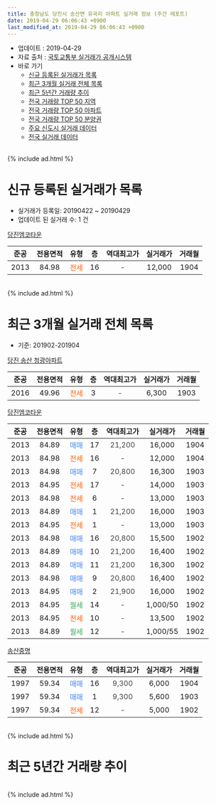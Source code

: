 ```yaml
---
title: 충청남도 당진시 송산면 유곡리 아파트 실거래 정보 (주간 레포트)
date: 2019-04-29 06:06:43 +0900
last_modified_at: 2019-04-29 06:06:43 +0900
---
```


* 업데이트 : 2019-04-29
* 자료 출처 : [국토교통부 실거래가 공개시스템](http://rt.molit.go.kr)
* 바로 가기
    * [신규 등록된 실거래가 목록](#신규-등록된-실거래가-목록)
    * [최근 3개월 실거래 전체 목록](#최근-3개월-실거래-전체-목록)
    * [최근 5년간 거래량 추이](#최근-5년간-거래량-추이)
    * [전국 거래량 TOP 50 지역](https://inasie.github.io/apt-trade-info/최근-3개월-전국에서-가장-거래가-많이-발생한-지역)
    * [전국 거래량 TOP 50 아파트](https://inasie.github.io/apt-trade-info/최근-3개월-전국에서-가장-거래가-많이-발생한-아파트)
    * [전국 거래량 TOP 50 분양권](https://inasie.github.io/apt-trade-info/최근-3개월-전국에서-가장-거래가-많이-발생한-분양권)
    * [주요 신도시 실거래 데이터](https://inasie.github.io/apt-trade-info/주요-신도시)
    * [전국 실거래 데이터](https://inasie.github.io/apt-trade-info/전국)
<br>
{% include ad.html %}
<br>

# 신규 등록된 실거래가 목록
* 실거래가 등록일: 20190422 ~ 20190429
* 업데이트 된 실거래 수: 1 건


[당진엠코타운](https://search.naver.com/search.naver?query=%EC%B6%A9%EC%B2%AD%EB%82%A8%EB%8F%84+%EB%8B%B9%EC%A7%84%EC%8B%9C+%EC%86%A1%EC%82%B0%EB%A9%B4+%EC%9C%A0%EA%B3%A1%EB%A6%AC+%EB%8B%B9%EC%A7%84%EC%97%A0%EC%BD%94%ED%83%80%EC%9A%B4)

|준공|전용면적|유형|층|역대최고가|실거래가|거래월|
|:---:|:---:|:---:|:---:|:---:|:---:|:---:|
|2013|84.98|<span style="color:#ff5a00">전세</span>|16|<span style="color:#444444">-</span>|12,000|1904|


<br>
{% include ad.html %}
<br>

# 최근 3개월 실거래 전체 목록
* 기준: 201902-201904


[당진 송산 청광아파트](https://search.naver.com/search.naver?query=%EC%B6%A9%EC%B2%AD%EB%82%A8%EB%8F%84+%EB%8B%B9%EC%A7%84%EC%8B%9C+%EC%86%A1%EC%82%B0%EB%A9%B4+%EC%9C%A0%EA%B3%A1%EB%A6%AC+%EB%8B%B9%EC%A7%84+%EC%86%A1%EC%82%B0+%EC%B2%AD%EA%B4%91%EC%95%84%ED%8C%8C%ED%8A%B8)

|준공|전용면적|유형|층|역대최고가|실거래가|거래월|
|:---:|:---:|:---:|:---:|:---:|:---:|:---:|
|2016|49.96|<span style="color:#ff5a00">전세</span>|3|<span style="color:#444444">-</span>|6,300|1903|

[당진엠코타운](https://search.naver.com/search.naver?query=%EC%B6%A9%EC%B2%AD%EB%82%A8%EB%8F%84+%EB%8B%B9%EC%A7%84%EC%8B%9C+%EC%86%A1%EC%82%B0%EB%A9%B4+%EC%9C%A0%EA%B3%A1%EB%A6%AC+%EB%8B%B9%EC%A7%84%EC%97%A0%EC%BD%94%ED%83%80%EC%9A%B4)

|준공|전용면적|유형|층|역대최고가|실거래가|거래월|
|:---:|:---:|:---:|:---:|:---:|:---:|:---:|
|2013|84.89|<span style="color:#4285f3">매매</span>|17|<span style="color:#444444">21,200</span>|16,000|1904|
|2013|84.98|<span style="color:#ff5a00">전세</span>|16|<span style="color:#444444">-</span>|12,000|1904|
|2013|84.98|<span style="color:#4285f3">매매</span>|7|<span style="color:#444444">20,800</span>|16,300|1903|
|2013|84.95|<span style="color:#ff5a00">전세</span>|17|<span style="color:#444444">-</span>|14,000|1903|
|2013|84.98|<span style="color:#ff5a00">전세</span>|6|<span style="color:#444444">-</span>|13,000|1903|
|2013|84.89|<span style="color:#4285f3">매매</span>|1|<span style="color:#444444">21,200</span>|16,000|1903|
|2013|84.95|<span style="color:#ff5a00">전세</span>|1|<span style="color:#444444">-</span>|13,000|1903|
|2013|84.98|<span style="color:#4285f3">매매</span>|16|<span style="color:#444444">20,800</span>|15,500|1902|
|2013|84.89|<span style="color:#4285f3">매매</span>|10|<span style="color:#444444">21,200</span>|16,400|1902|
|2013|84.89|<span style="color:#4285f3">매매</span>|11|<span style="color:#444444">21,200</span>|16,300|1902|
|2013|84.98|<span style="color:#4285f3">매매</span>|9|<span style="color:#444444">20,800</span>|16,400|1902|
|2013|84.95|<span style="color:#4285f3">매매</span>|2|<span style="color:#444444">21,900</span>|16,000|1902|
|2013|84.95|<span style="color:#34a853">월세</span>|14|<span style="color:#444444">-</span>|1,000/50|1902|
|2013|84.95|<span style="color:#ff5a00">전세</span>|10|<span style="color:#444444">-</span>|13,500|1902|
|2013|84.89|<span style="color:#34a853">월세</span>|12|<span style="color:#444444">-</span>|1,000/55|1902|

[송산중명](https://search.naver.com/search.naver?query=%EC%B6%A9%EC%B2%AD%EB%82%A8%EB%8F%84+%EB%8B%B9%EC%A7%84%EC%8B%9C+%EC%86%A1%EC%82%B0%EB%A9%B4+%EC%9C%A0%EA%B3%A1%EB%A6%AC+%EC%86%A1%EC%82%B0%EC%A4%91%EB%AA%85)

|준공|전용면적|유형|층|역대최고가|실거래가|거래월|
|:---:|:---:|:---:|:---:|:---:|:---:|:---:|
|1997|59.34|<span style="color:#4285f3">매매</span>|16|<span style="color:#444444">9,300</span>|6,000|1904|
|1997|59.34|<span style="color:#4285f3">매매</span>|1|<span style="color:#444444">9,300</span>|5,600|1903|
|1997|59.34|<span style="color:#ff5a00">전세</span>|12|<span style="color:#444444">-</span>|5,000|1902|


<br>
{% include ad.html %}
<br>

# 최근 5년간 거래량 추이


<div style="width:100%;">
    <canvas id="deal_progress" height="200"></canvas>
</div>

<script>
new Chart(document.getElementById("deal_progress"), {
    type: 'line',
    data: {
        labels: ['201404','201405','201406','201407','201408','201409','201410','201411','201412','201501','201502','201503','201504','201505','201506','201507','201508','201509','201510','201511','201512','201601','201602','201603','201604','201605','201606','201607','201608','201609','201610','201611','201612','201701','201702','201703','201704','201705','201706','201707','201708','201709','201710','201711','201712','201801','201802','201803','201804','201805','201806','201807','201808','201809','201810','201811','201812','201901','201902','201903','201904'],
        datasets: [{
            label: '매매',
            pointRadius: 1,
            data: [28, 15, 15, 7, 9, 10, 6, 4, 7, 2, 6, 5, 8, 4, 5, 14, 13, 15, 12, 7, 7, 7, 7, 6, 6, 6, 2, 0, 6, 6, 10, 10, 5, 2, 4, 9, 3, 9, 3, 4, 5, 11, 3, 12, 9, 1, 8, 12, 2, 4, 3, 17, 2, 2, 3, 4, 3, 10, 5, 3, 2],
            borderColor: "rgba(255, 201, 14, 1)",
            backgroundColor: "rgba(255, 201, 14, 0.5)",
            fill: false,
            lineTension: 0
        },{
            label: '전월세',
            pointRadius: 1,
            data: [10, 9, 6, 11, 4, 6, 2, 1, 6, 5, 2, 4, 6, 4, 10, 14, 9, 9, 4, 7, 6, 7, 12, 5, 2, 7, 5, 7, 8, 4, 6, 10, 8, 7, 7, 21, 14, 10, 9, 14, 9, 7, 4, 8, 9, 8, 4, 19, 11, 5, 11, 8, 6, 10, 8, 8, 5, 5, 4, 4, 1],
            borderColor: "rgba(0, 141, 185, 1)",
            backgroundColor: "rgba(0, 141, 185, 0.5)",
            fill: false,
            lineTension: 0
        }
        ]
    },
    options: {
        responsive: true,
        title: {
            display: false
        },
        tooltips: {
            mode: 'index',
            intersect: false
        },
        hover: {
            mode: 'nearest',
            intersect: true
        },
        scales: {
            xAxes: [{
                display: true,
                scaleLabel: {
                    display: true,
                    labelString: '년/월'
                }
            }],
            yAxes: [{
                display: true,
                ticks: {
                    suggestedMin: 0,
                },
                scaleLabel: {
                    display: true,
                    labelString: '실거래 수'
                }
            }]
        }
    }
});

</script>


<br>
{% include ad.html %}
<br>

